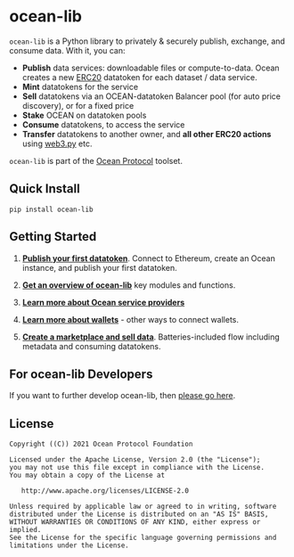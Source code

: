 
# ocean-lib

`ocean-lib` is a Python library to privately & securely publish, exchange, 
and consume data. With it, you can:
- **Publish** data services: downloadable files or compute-to-data. 
Ocean creates a new [ERC20](https://github.com/ethereum/EIPs/blob/7f4f0377730f5fc266824084188cc17cf246932e/EIPS/eip-20.md) 
datatoken for each dataset / data service.
- **Mint** datatokens for the service
- **Sell** datatokens via an OCEAN-datatoken Balancer pool (for auto price discovery), or for a fixed price
- **Stake** OCEAN on datatoken pools
- **Consume** datatokens, to access the service
- **Transfer** datatokens to another owner, and **all other ERC20 actions** 
using [web3.py](https://web3py.readthedocs.io/en/stable/examples.html#working-with-an-erc20-token-contract) etc.


`ocean-lib` is part of the [Ocean Protocol](https://www.oceanprotocol.com) toolset.

## Quick Install

```pip install ocean-lib```

## Getting Started

1. **[Publish your first datatoken](READMEs/datatokens_flow.md)**. Connect to Ethereum, create an Ocean instance, and publish your first datatoken.

2. **[Get an overview of ocean-lib](READMEs/overview.md)** key modules and functions.

3. **[Learn more about Ocean service providers](READMEs/providers.md)**

4. **[Learn more about wallets](READMEs/wallets.md)** - other ways to connect wallets.

5. **[Create a marketplace and sell data](READMEs/marketplace_flow.md)**. Batteries-included flow including metadata and consuming datatokens.

## For ocean-lib Developers

If you want to further develop ocean-lib, then [please go here](READMEs/developers.md).

## License

```
Copyright ((C)) 2021 Ocean Protocol Foundation

Licensed under the Apache License, Version 2.0 (the "License");
you may not use this file except in compliance with the License.
You may obtain a copy of the License at

   http://www.apache.org/licenses/LICENSE-2.0

Unless required by applicable law or agreed to in writing, software
distributed under the License is distributed on an "AS IS" BASIS,
WITHOUT WARRANTIES OR CONDITIONS OF ANY KIND, either express or implied.
See the License for the specific language governing permissions and
limitations under the License.
```
